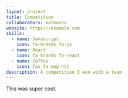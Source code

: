```yaml
---
layout: project
title: Competition
collaborators: matmanna
website: https://example.com
skills:
  - name: Javascript
    icon: fa-brands fa-js
  - name: React
    icon: fa-brands fa-react
  - name: Coffee
    icon: fas fa-mug-hot
description: A competition I won with a team
---
```


This was super cool.
